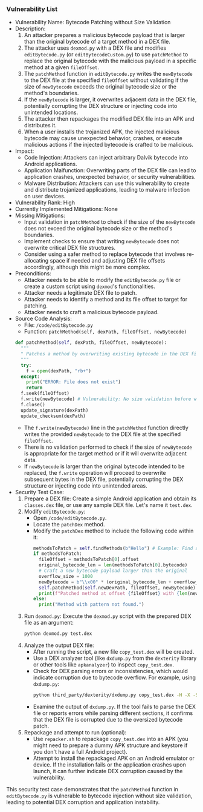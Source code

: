 ### Vulnerability List

- Vulnerability Name: Bytecode Patching without Size Validation
- Description:
  1. An attacker prepares a malicious bytecode payload that is larger than the original bytecode of a target method in a DEX file.
  2. The attacker uses `dexmod.py` with a DEX file and modifies `editBytecode.py` (or `editBytecodeCustom.py`) to use `patchMethod` to replace the original bytecode with the malicious payload in a specific method at a given `fileOffset`.
  3. The `patchMethod` function in `editBytecode.py` writes the `newBytecode` to the DEX file at the specified `fileOffset` without validating if the size of `newBytecode` exceeds the original bytecode size or the method's boundaries.
  4. If the `newBytecode` is larger, it overwrites adjacent data in the DEX file, potentially corrupting the DEX structure or injecting code into unintended locations.
  5. The attacker then repackages the modified DEX file into an APK and distributes it.
  6. When a user installs the trojanized APK, the injected malicious bytecode may cause unexpected behavior, crashes, or execute malicious actions if the injected bytecode is crafted to be malicious.
- Impact:
  - Code Injection: Attackers can inject arbitrary Dalvik bytecode into Android applications.
  - Application Malfunction: Overwriting parts of the DEX file can lead to application crashes, unexpected behavior, or security vulnerabilities.
  - Malware Distribution: Attackers can use this vulnerability to create and distribute trojanized applications, leading to malware infection on user devices.
- Vulnerability Rank: High
- Currently Implemented Mitigations: None
- Missing Mitigations:
  - Input validation in `patchMethod` to check if the size of the `newBytecode` does not exceed the original bytecode size or the method's boundaries.
  - Implement checks to ensure that writing `newBytecode` does not overwrite critical DEX file structures.
  - Consider using a safer method to replace bytecode that involves re-allocating space if needed and adjusting DEX file offsets accordingly, although this might be more complex.
- Preconditions:
  - Attacker needs to be able to modify the `editBytecode.py` file or create a custom script using `dexmod`'s functionalities.
  - Attacker needs a legitimate DEX file to patch.
  - Attacker needs to identify a method and its file offset to target for patching.
  - Attacker needs to craft a malicious bytecode payload.
- Source Code Analysis:
  - File: `/code/editBytecode.py`
  - Function: `patchMethod(self, dexPath, fileOffset, newBytecode)`
  ```python
  def patchMethod(self, dexPath, fileOffset, newBytecode):
    """
    " Patches a method by overwriting existing bytecode in the DEX file with new bytecode
    """
    try:
      f = open(dexPath, "rb+")
    except:
      print("ERROR: File does not exist")
      return
    f.seek(fileOffset)
    f.write(newBytecode) # Vulnerability: No size validation before writing
    f.close()
    update_signature(dexPath)
    update_checksum(dexPath)
  ```
  - The `f.write(newBytecode)` line in the `patchMethod` function directly writes the provided `newBytecode` to the DEX file at the specified `fileOffset`.
  - There is no validation performed to check if the size of `newBytecode` is appropriate for the target method or if it will overwrite adjacent data.
  - If `newBytecode` is larger than the original bytecode intended to be replaced, the `f.write` operation will proceed to overwrite subsequent bytes in the DEX file, potentially corrupting the DEX structure or injecting code into unintended areas.
- Security Test Case:
  1. Prepare a DEX file: Create a simple Android application and obtain its `classes.dex` file, or use any sample DEX file. Let's name it `test.dex`.
  2. Modify `editBytecode.py`:
     - Open `/code/editBytecode.py`.
     - Locate the `patchDex` method.
     - Modify the `patchDex` method to include the following code within it:
       ```python
       methodsToPatch = self.findMethods(b"Hello") # Example: Find a method containing "Hello" in bytecode
       if methodsToPatch:
         fileOffset = methodsToPatch[0].offset
         original_bytecode_len = len(methodsToPatch[0].bytecode)
         # Craft a new bytecode payload larger than the original
         overflow_size = 1000
         newBytecode = b"\\x00" * (original_bytecode_len + overflow_size)
         self.patchMethod(self.newDexPath, fileOffset, newBytecode)
         print(f"Patched method at offset {fileOffset} with {len(newBytecode)} bytes, original was {original_bytecode_len} bytes.")
       else:
         print("Method with pattern not found.")
       ```
  3. Run `dexmod.py`: Execute the `dexmod.py` script with the prepared DEX file as an argument:
     ```bash
     python dexmod.py test.dex
     ```
  4. Analyze the output DEX file:
     - After running the script, a new file `copy_test.dex` will be created.
     - Use a DEX analyzer tool (like `dxdump.py` from the `dexterity` library or other tools like `apkanalyzer`) to inspect `copy_test.dex`.
     - Check for DEX parsing errors or inconsistencies, which would indicate corruption due to bytecode overflow. For example, using `dxdump.py`:
       ```bash
       python third_party/dexterity/dxdump.py copy_test.dex -H -X -S -T -P -F -M -C -t -s -c -b -d -i -n -l -e -r
       ```
     - Examine the output of `dxdump.py`. If the tool fails to parse the DEX file or reports errors while parsing different sections, it confirms that the DEX file is corrupted due to the oversized bytecode patch.
  5. Repackage and attempt to run (optional):
     - Use `repacker.sh` to repackage `copy_test.dex` into an APK (you might need to prepare a dummy APK structure and keystore if you don't have a full Android project).
     - Attempt to install the repackaged APK on an Android emulator or device. If the installation fails or the application crashes upon launch, it can further indicate DEX corruption caused by the vulnerability.

This security test case demonstrates that the `patchMethod` function in `editBytecode.py` is vulnerable to bytecode injection without size validation, leading to potential DEX corruption and application instability.